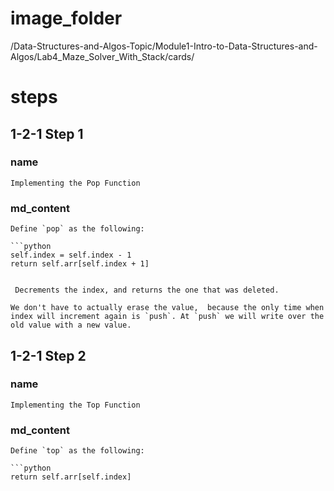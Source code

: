 # image_folder
/Data-Structures-and-Algos-Topic/Module1-Intro-to-Data-Structures-and-Algos/Lab4_Maze_Solver_With_Stack/cards/

# steps 

## 1-2-1 Step 1

### name
```
Implementing the Pop Function
```

### md_content
```
Define `pop` as the following:

```python
self.index = self.index - 1
return self.arr[self.index + 1]
```
```

 Decrements the index, and returns the one that was deleted.

We don't have to actually erase the value,  because the only time when index will increment again is `push`. At `push` we will write over the old value with a new value.
```

## 1-2-1 Step 2

### name
```
Implementing the Top Function
```

### md_content
```
Define `top` as the following:

```python
return self.arr[self.index]
```
```
 
